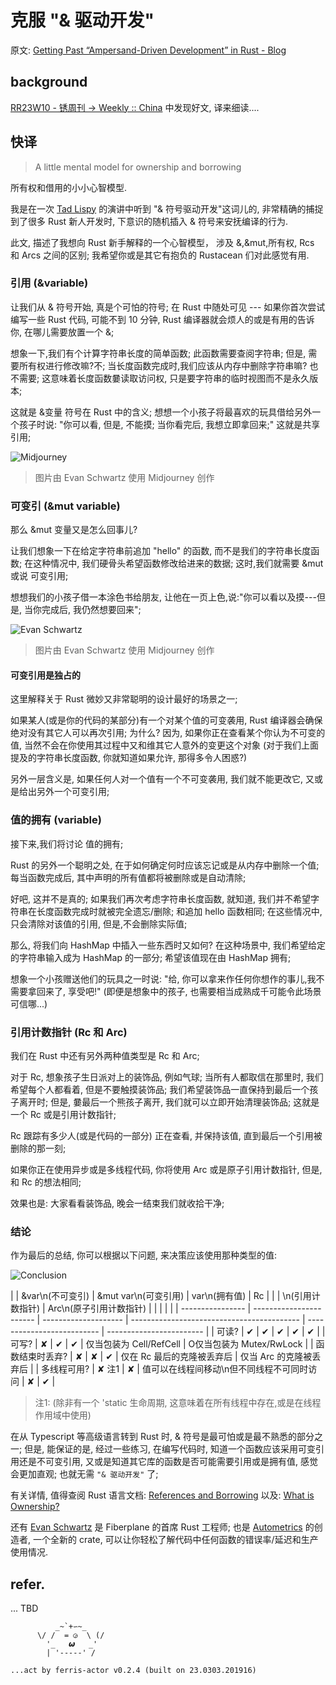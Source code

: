 # 克服 "& 驱动开发"
原文: [Getting Past “Ampersand-Driven Development” in Rust - Blog](https://fiberplane.com/blog/getting-past-ampersand-driven-development-in-rust)

## background

[RR23W10 - 锈周刊 -> Weekly :: China<Rustaceans>](https://weekly.rs.101.so/abt/index.html) 中发现好文,
译来细读....

## 快译
> A little mental model for ownership and borrowing

所有权和借用的小小心智模型.

我是在一次 [Tad Lispy](https://www.youtube.com/watch?v=lsnksAMpUvM)
的演讲中听到 "& 符号驱动开发"这词儿的,
非常精确的捕捉到了很多 Rust 新人开发时,
下意识的随机插入 & 符号来安抚编译的行为.

此文, 描述了我想向 Rust 新手解释的一个心智模型，
涉及 &,&mut,所有权, Rcs 和 Arcs 之间的区别;
我希望你或是其它有抱负的 Rustacean 们对此感觉有用.

### 引用 (&variable)

让我们从 & 符号开始,
真是个可怕的符号;
在 Rust 中随处可见 --- 如果你首次尝试编写一些 Rust 代码,
可能不到 10 分钟,
Rust 编译器就会烦人的或是有用的告诉你,
在哪儿需要放置一个 &;

想象一下,我们有个计算字符串长度的简单函数;
此函数需要查阅字符串;
但是, 需要所有权进行修改嘛?不;
当长度函数完成时,我们应该从内存中删除字符串嘛? 也不需要;
这意味着长度函数嘦读取访问权,
只是要字符串的临时视图而不是永久版本;

这就是 &变量 符号在 Rust 中的含义;
想想一个小孩子将最喜欢的玩具借给另外一个孩子时说:
"你可以看, 但是, 不能摸; 当你看完后, 我想立即拿回来;"
这就是共享引用;

![Midjourney](https://framerusercontent.com/images/5LwiCYhw088dpelWzFCkp9MWSo.png)


> 图片由 Evan Schwartz 使用 Midjourney 创作


### 可变引 (&mut variable)

那么 &mut 变量又是怎么回事儿?

让我们想象一下在给定字符串前追加 "hello" 的函数,
而不是我们的字符串长度函数;
在这种情况中,
我们硬骨头希望函数修改给进来的数据;
这时,我们就需要 &mut 或说 可变引用;

想想我们的小孩子借一本涂色书给朋友,
让他在一页上色,说:"你可以看以及摸---但是,
当你完成后, 我仍然想要回来";


![Evan Schwartz](https://framerusercontent.com/images/0Y2RBZro7ESbqJzViLGIqfvccY.png)

> 图片由 Evan Schwartz 使用 Midjourney 创作


#### 可变引用是独占的

这里解释关于 Rust 微妙又非常聪明的设计最好的场景之一;

如果某人(或是你的代码的某部分)有一个对某个值的可变袭用,
Rust 编译器会确保绝对没有其它人可以再次引用;
为什么?
因为, 如果你正在查看某个你认为不可变的值,
当然不会在你使用其过程中又和维其它人意外的变更这个对象
(对于我们上面提及的字符串长度函数,
你就知道如果允许, 那得多令人困惑?)

另外一层含义是,
如果任何人对一个值有一个不可变袭用,
我们就不能更改它, 又或是给出另外一个可变引用;


### 值的拥有 (variable)

接下来,我们将讨论 值的拥有;

Rust 的另外一个聪明之处,
在于如何确定何时应该忘记或是从内存中删除一个值;
每当函数完成后, 其中声明的所有值都将被删除或是自动清除;

好吧, 这并不是真的;
如果我们再次考虑字符串长度函数,
就知道, 我们并不希望字符串在长度函数完成时就被完全遗忘/删除;
和追加 hello 函数相同;
在这些情况中, 只会清除对该值的引用,
但是,不会删除实际值;

那么, 将我们向 HashMap 中插入一些东西时又如何?
在这种场景中,
我们希望给定的字符串输入成为 HashMap 的一部分;
希望该值现在由 HashMap 拥有;

想象一个小孩赠送他们的玩具之一时说:
"给, 你可以拿来作任何你想作的事儿,我不需要拿回来了,
享受吧!"
(即便是想象中的孩子, 也需要相当成熟成千可能令此场景可信哪...)


### 引用计数指针 (Rc 和 Arc)

我们在 Rust 中还有另外两种值类型是 Rc 和 Arc;

对于 Rc, 想象孩子生日派对上的装饰品,
例如气球;
当所有人都取信在那里时,
我们希望每个人都看着, 但是不要触摸装饰品;
我们希望装饰品一直保持到最后一个孩子离开时;
但是, 嘦最后一个熊孩子离开,
我们就可以立即开始清理装饰品;
这就是一个 Rc 或是引用计数指针;

Rc 跟踪有多少人(或是代码的一部分)
正在查看, 并保持该值, 直到最后一个引用被删除的那一刻;

如果你正在使用异步或是多线程代码,
你将使用 Arc 或是原子引用计数指针,
但是, 和 Rc 的想法相同;

效果也是: 大家看看装饰品,
晚会一结束我们就收拾干净;

### 结论
作为最后的总结,
你可以根据以下问题, 来决策应该使用那种类型的值:

![Conclusion](https://framerusercontent.com/images/mH73ms5JxUOiNWhWMA8UKtAX7Y.jpg)



|                  |    &var\n(不可变引)     | &mut var\n(可变引用) |               var\n(拥有值)                |             Rc             |                          |
| \n(引用计数指针) | Arc\n(原子引用计数指针) |                      |                                            |                            |                          |
| ---------------- | ----------------------- | -------------------- | ------------------------------------------ | -------------------------- | ------------------------ |
| 可读?            | ✔︎                      | ✔︎                   | ✔︎                                         | ✔︎                         | ✔︎                       |
| 可写?            | ✘                       | ✔︎                   | ✔︎                                         | 仅当包装为 Cell/RefCell    | O仅当包装为 Mutex/RwLock |
| 函数结束时丢弃?  | ✘                       | ✘                    | ✔︎                                         | 仅在 Rc 最后的克隆被丢弃后 | 仅当 Arc 的克隆被丢弃后  |
| 多线程可用?      | ✘ 注1                   | ✘                    | 值可以在线程间移动\n但不同线程不可同时访问 | ✘                          | ✔︎                       |



> 注1: (除非有一个 'static 生命周期, 这意味着在所有线程中存在,或是在线程作用域中使用)


在从 Typescript 等高级语言转到 Rust 时,
& 符号是最可怕或是最不熟悉的部分之一;
但是, 能保证的是, 经过一些练习, 在编写代码时,
知道一个函数应该采用可变引用还是不可变引用,
又或是知道其它库的函数是否可能需要引用或是拥有值,
感觉会更加直观;
也就无需 `"& 驱动开发"` 了;

有关详情, 值得查阅 Rust 语言文档:
[References and Borrowing](https://doc.rust-lang.org/book/ch04-02-references-and-borrowing.html)
以及:
 [What is Ownership?](https://doc.rust-lang.org/book/ch04-01-what-is-ownership.html)
 
还有 [Evan Schwartz](https://github.com/emschwartz)
是 Fiberplane 的首席 Rust 工程师;
也是 [Autometrics](https://github.com/autometrics-dev/autometrics-rs)
的创造者,
一个全新的 crate, 
可以让你轻松了解代码中任何函数的错误率/延迟和生产使用情况.

## refer.

... TBD



```
          _~`+∽~_
      \/ /  = ◶  \ (/
        '_   𝟂   _'
        | '-----' /

...act by ferris-actor v0.2.4 (built on 23.0303.201916)
```
